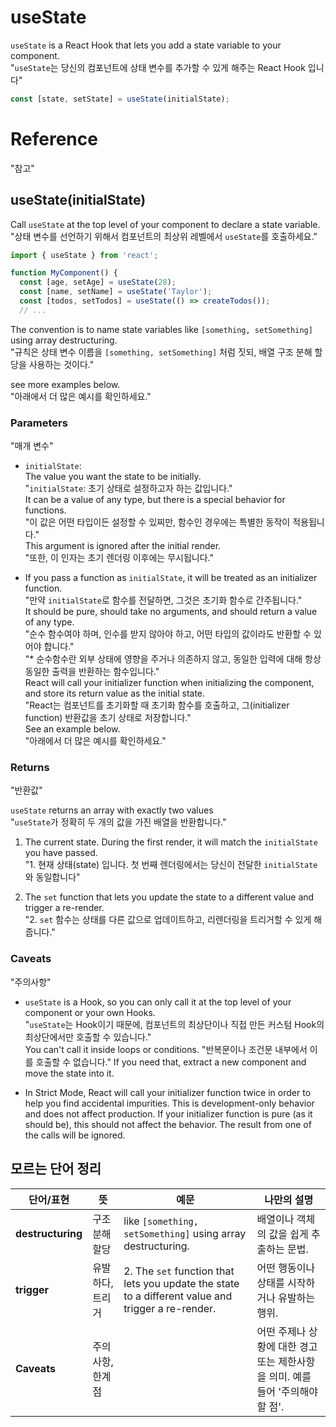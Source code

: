 # useState

`useState` is a React Hook that lets you add a state variable to your component. <br/>
"`useState`는 당신의 컴포넌트에 상태 변수를 추가할 수 있게 해주는 React Hook 입니다"

```javascript
const [state, setState] = useState(initialState);
```

# Reference

"참고"

## useState(initialState)

Call `useState` at the top level of your component to declare a state variable. <br/>
"상태 변수를 선언하기 위해서 컴포넌트의 최상위 레벨에서 `useState`를 호출하세요."

```javascript
import { useState } from 'react';

function MyComponent() {
  const [age, setAge] = useState(28);
  const [name, setName] = useState('Taylor');
  const [todos, setTodos] = useState(() => createTodos());
  // ...
```

The convention is to name state variables like `[something, setSomething]` using array destructuring. <br/>
"규칙은 상태 변수 이름을 `[something, setSomething]` 처럼 짓되, 배열 구조 분해 할당을 사용하는 것이다."

see more examples below. <br/>
"아래에서 더 많은 예시를 확인하세요."

### Parameters

"매개 변수"

- `initialState`: <br/>
  The value you want the state to be initially. <br/>
  "`initialState`: 초기 상태로 설정하고자 하는 값입니다." <br/>
  It can be a value of any type, but there is a special behavior for functions. <br/>
  "이 값은 어떤 타입이든 설정할 수 있찌만, 함수인 경우에는 특별한 동작이 적용됩니다." <br/>
  This argument is ignored after the initial render. <br/>
  "또한, 이 인자는 초기 렌더링 이후에는 무시됩니다."

- If you pass a function as `initialState`, it will be treated as an initializer function. <br/>
  "만약 `initialState`로 함수를 전달하면, 그것은 초기화 함수로 간주됩니다." <br/>
  It should be pure, should take no arguments, and should return a value of any type. <br/>
  "순수 함수여야 하며, 인수를 받지 않아야 하고, 어떤 타입의 값이라도 반환할 수 있어야 합니다." <br/>
  "\* 순수함수란 외부 상태에 영향을 주거나 의존하지 않고, 동일한 입력에 대해 항상 동일한 출력을 반환하는 함수입니다." <br/>
  React will call your initializer function when initializing the component, and store its return value as the initial state. <br/>
  "React는 컴포넌트를 초기화할 때 초기화 함수를 호출하고, 그(initializer function) 반환값을 초기 상태로 저장합니다." <br/>
  See an example below. <br/>
  "아래에서 더 많은 예시를 확인하세요."

### Returns

"반환값"

`useState` returns an array with exactly two values <br/>
"`useState`가 정확히 두 개의 값을 가진 배열을 반환합니다."

1. The current state. During the first render, it will match the `initialState` you have passed. <br/>
   "1. 현재 상태(state) 입니다. 첫 번째 렌더링에서는 당신이 전달한 `initialState`와 동일합니다"

2. The `set` function that lets you update the state to a different value and trigger a re-render. <br/>
   "2. `set` 함수는 상태를 다른 값으로 업데이트하고, 리렌더링을 트리거할 수 있게 해줍니다."

### Caveats

"주의사항"

- `useState` is a Hook, so you can only call it at the top level of your component or your own Hooks. <br/>
  "`useState`는 Hook이기 때문에, 컴포넌트의 최상단이나 직접 만든 커스텀 Hook의 최상단에서만 호출할 수 있습니다." <br/>
  You can't call it inside loops or conditions.
  "반복문이나 조건문 내부에서 이를 호출할 수 없습니다."
  If you need that, extract a new component and move the state into it.

- In Strict Mode, React will call your initializer function twice in order to help you find accidental impurities.
  This is development-only behavior and does not affect production.
  If your initializer function is pure (as it should be), this should not affect the behavior.
  The result from one of the calls will be ignored.

## 모르는 단어 정리

| **단어/표현**     | **뜻**            | **예문**                                                                                           | **나만의 설명**                                                                |
| ----------------- | ----------------- | -------------------------------------------------------------------------------------------------- | ------------------------------------------------------------------------------ |
| **destructuring** | 구조 분해 할당    | like `[something, setSomething]` using array destructuring.                                        | 배열이나 객체의 값을 쉽게 추출하는 문법.                                       |
| **trigger**       | 유발하다, 트리거  | 2. The `set` function that lets you update the state to a different value and trigger a re-render. | 어떤 행동이나 상태를 시작하거나 유발하는 행위.                                 |
| **Caveats**       | 주의 사항, 한계점 |                                                                                                    | 어떤 주제나 상황에 대한 경고 또는 제한사항을 의미. 예를 들어 '주의해야 할 점'. |
